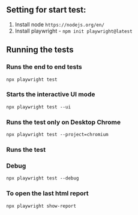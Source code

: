 ## Setting for start test:
1. Install node `https://nodejs.org/en/`                  
3. Install playwright - `npm init playwright@latest`

## Running  the tests
### Runs the end to end tests
`npx playwright test`
### Starts the interactive UI mode
`npx playwright test --ui`
### Runs the test only on Desktop Chrome
`npx playwright test --project=chromium`
### Runs the test 

### Debug
`npx playwright test --debug`

### To open the last html report
`npx playwright show-report`
